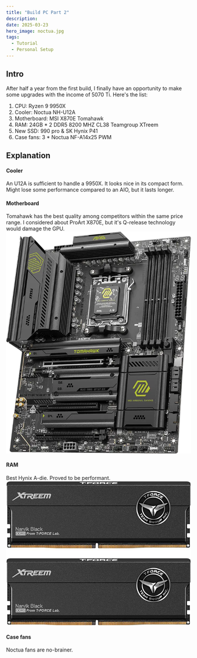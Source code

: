 ```yaml
---
title: "Build PC Part 2"
description:
date: 2025-03-23
hero_image: noctua.jpg
tags:
  - Tutorial
  - Personal Setup
---
```


## Intro
After half a year from the first build, I finally have an opportunity to make some upgrades with the income of 5070 Ti. Here's the list:

1. CPU: Ryzen 9 9950X
2. Cooler: Noctua NH-U12A
3. Motherboard: MSI X870E Tomahawk
4. RAM: 24GB * 2 DDR5 8200 MHZ CL38 Teamgroup XTreem
5. New SSD: 990 pro & SK Hynix P41
6. Case fans: 3 * Noctua NF-A14x25 PWM

## Explanation
#### Cooler
An U12A is sufficient to handle a 9950X. It looks nice in its compact form. Might lose some performance compared to an AIO, but it lasts longer.
#### Motherboard
Tomahawk has the best quality among competitors within the same price range. I considered about ProArt X870E, but it's Q-release technology would damage the GPU.
![Tomahawk](msi-x870e-tomahawk-wifi.webp)
#### RAM
Best Hynix A-die. Proved to be performant.
![XTreem](xtreem.jpg)
#### Case fans
Noctua fans are no-brainer.
